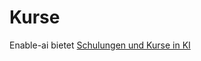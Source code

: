 # Kurse
Enable-ai bietet [Schulungen und Kurse in KI](https://www.enable-ai.de "Enable AI Schulungen, Kurse in Künstlicher Intelligenz")
